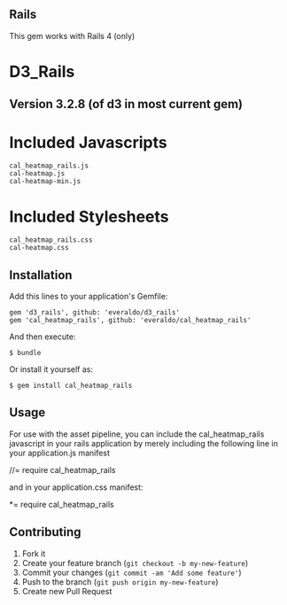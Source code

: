 ## Rails

This gem works with Rails 4 (only)


# D3_Rails

## Version 3.2.8 (of d3 in most current gem)


# Included Javascripts


    cal_heatmap_rails.js
    cal-heatmap.js
    cal-heatmap-min.js


# Included Stylesheets

    cal_heatmap_rails.css
    cal-heatmap.css


## Installation

Add this lines to your application's Gemfile:

    gem 'd3_rails', github: 'everaldo/d3_rails'
    gem 'cal_heatmap_rails', github: 'everaldo/cal_heatmap_rails'

And then execute:

    $ bundle

Or install it yourself as:

    $ gem install cal_heatmap_rails

## Usage

For use with the asset pipeline, you can include the cal\_heatmap\_rails  javascript in your rails application by merely including the following line in your application.js manifest

  //= require cal\_heatmap\_rails
  
and in your application.css manifest:

 \*= require cal\_heatmap\_rails  


## Contributing

1. Fork it
2. Create your feature branch (`git checkout -b my-new-feature`)
3. Commit your changes (`git commit -am 'Add some feature'`)
4. Push to the branch (`git push origin my-new-feature`)
5. Create new Pull Request
